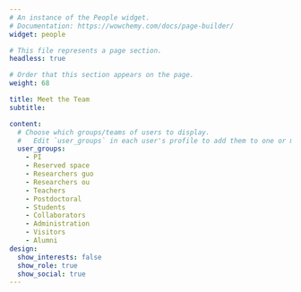 ```yaml
---
# An instance of the People widget.
# Documentation: https://wowchemy.com/docs/page-builder/
widget: people

# This file represents a page section.
headless: true

# Order that this section appears on the page.
weight: 68

title: Meet the Team
subtitle:

content:
  # Choose which groups/teams of users to display.
  #   Edit `user_groups` in each user's profile to add them to one or more of these groups.
  user_groups:
    - PI
    - Reserved space
    - Researchers guo
    - Researchers ou
    - Teachers
    - Postdoctoral
    - Students
    - Collaborators
    - Administration
    - Visitors
    - Alumni
design:
  show_interests: false
  show_role: true
  show_social: true
---
```


